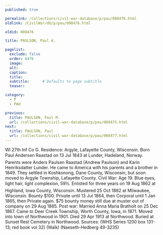 ```yaml
---
published: true

permalink: /collections/civil-war-database/p/pau/008476.html
oldlink: /CivilWar/db/p/pau/008476.html

oldid: 008476

title: PAULSON, Paul A.

pagelist:
  exclude: false
  order: 8476
  image: 
  alt:
  caption:
  title:
  subtitle:      # Defaults to page subtitle
  teaser:

category: 
  - P 
  - PAU

previous:
  title: PAULSON, Paul M.
  url: /collections/civil-war-database/p/pau/008475.html  
next:
  title: PAULSON, Paul
  url: /collections/civil-war-database/p/pau/008477.html   
---
```

WI 27th Inf Co G. Residence: Argyle, Lafayette County, Wisconsin. Born &#147;Paul Andersen Raastad&#148; on 13 Jul 1843 at Lunder, Hadeland, Norway. Parents were Anders Paulsen Raastad (Andrew Paulson) and Karin Henriksdatter Lunder. He came to America with his parents and a brother in 1849. They settled in Koshkonong, Dane County, Wisconsin, but soon moved to Argyle Township, Lafayette County. Civil War: Age 19. Blue eyes, light hair, light complexion, 5&#146;9&frac12;&#148;. Enlisted for three years on 19 Aug 1862 at Highland, Iowa County, Wisconsin. Mustered 25 Oct 1862 at Milwaukee, Wisconsin. Bounty $100. Private until 13 Jul 1864, then Corporal until 1 Jan 1865, then Private again. $75 bounty money still due at muster out of company on 29 Aug 1865. Post war: Married Anna Maria Bratholt on 25 Dec 1867. Came to Deer Creek Township, Worth County, Iowa, in 1871. Moved into town of Northwood in 1901. Died 29 Apr 1913 at Northwood. Buried at Sunset Rest Cemetery in Northwood. Sources: (WHS Series 1200 box 131-13; red book vol 32) (Walk) (Naeseth-Hedberg &#146;49-3235)